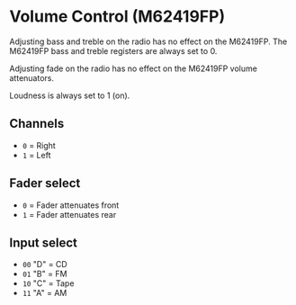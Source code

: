 # Volume Control (M62419FP)

Adjusting bass and treble on the radio has no effect on the M62419FP.  The M62419FP bass and treble registers are always set to 0.

Adjusting fade on the radio has no effect on the M62419FP volume attenuators.

Loudness is always set to 1 (on).

## Channels

  - `0` = Right
  - `1` = Left

## Fader select

  - `0` = Fader attenuates front
  - `1` = Fader attenuates rear

## Input select

  - `00` "D" = CD
  - `01` "B" = FM
  - `10` "C" = Tape
  - `11` "A" = AM

